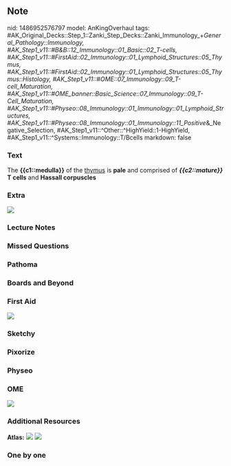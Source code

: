 ## Note
nid: 1486952576797
model: AnKingOverhaul
tags: #AK_Original_Decks::Step_1::Zanki_Step_Decks::Zanki_Immunology_+_General_Pathology::Immunology, #AK_Step1_v11::#B&B::12_Immunology::01_Basic::02_T-cells, #AK_Step1_v11::#FirstAid::02_Immunology::01_Lymphoid_Structures::05_Thymus, #AK_Step1_v11::#FirstAid::02_Immunology::01_Lymphoid_Structures::05_Thymus::Histology, #AK_Step1_v11::#OME::07_Immunology::09_T-cell_Maturation, #AK_Step1_v11::#OME_banner::Basic_Science::07_Immunology::09_T-Cell_Maturation, #AK_Step1_v11::#Physeo::08_Immunology::01_Immunology::01_Lymphoid_Structures, #AK_Step1_v11::#Physeo::08_Immunology::01_Immunology::11_Positive_&_Negative_Selection, #AK_Step1_v11::^Other::^HighYield::1-HighYield, #AK_Step1_v11::^Systems::Immunology::T/Bcells
markdown: false

### Text
<div>
  The <b>{{c1::medulla}}</b> of the <u>thymus</u> is <b>pale</b>
  and comprised of <b><i>{{c2::mature}}</i> T cells</b> and
  <b>Hassall corpuscles</b>
</div>

### Extra
<img src="paste-13610751361317.jpg">

### Lecture Notes


### Missed Questions


### Pathoma


### Boards and Beyond


### First Aid
<img src="tmpFA7GcE.png">

### Sketchy


### Pixorize


### Physeo


### OME
<div class="ome-widget">
  <a href=
  "https://onlinemeded.org/spa/immunology/t-cell-maturation/acquire?ref=anki">
  <img src="_OME_AnkiFlashcards_Lesson_3.png"></a>
</div>

### Additional Resources
<b>Atlas:</b> <img src="tmp1qERvf.png"> <img src="tmpXohohF.png">

### One by one

